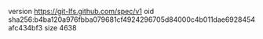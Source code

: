 version https://git-lfs.github.com/spec/v1
oid sha256:b4ba120a976fbba079681cf4924296705d84000c4b011dae6928454afc434bf3
size 4638
